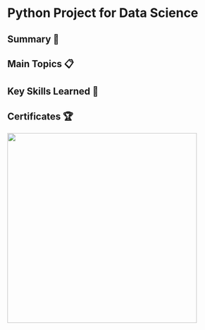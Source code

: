 # Python Project for Data Science

## Summary :memo:

## Main Topics :clipboard:

## Key Skills Learned :key:

## Certificates :trophy:

<a href="https://www.coursera.org/account/accomplishments/verify/PAL9BQFYJNXD"><img src="https://s3.amazonaws.com/coursera_assets/meta_images/generated/CERTIFICATE_LANDING_PAGE/CERTIFICATE_LANDING_PAGE~PAL9BQFYJNXD/CERTIFICATE_LANDING_PAGE~PAL9BQFYJNXD.jpeg" height="430"></a>
